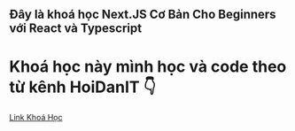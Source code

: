 ## Đây là khoá học Next.JS Cơ Bản Cho Beginners với React và Typescript

# Khoá học này mình học và code theo từ kênh HoiDanIT 👇

[Link Khoá Học](https://bom.so/ehqzNo)
